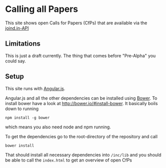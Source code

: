 # Calling all Papers

This site shows open Calls for Papers (CfPs) that are available via the [joind.in-API](http://api.joind.in)

## Limitations

This is just a draft currently. The thing that comes before "Pre-Alpha" you could say. 

## Setup

This site runs with [Angular.js](https://angularjs.org/).

Angular.js and all the other dependencies can be installed using [Bower](http://bower.io/). To
install bower have a look at http://bower.io/#install-bower. It basically boils down to running

    npm install -g bower

which means you also need node and npm running.

To get the dependencies go to the root-directory of the repository and call

    bower install

That should install all necessary dependencies into ```/inc/lib``` and you should be able to
call the ```index.html``` to get an overview of open CfPs


